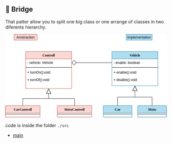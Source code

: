 
  ## :bridge_at_night: Bridge
  
  That patter allow you to split one big class or one arrange of classes in two diferents hierarchy.
  
  
 <img src= "./assets/structural/Bridge.png">
 
 code is inside the folder `./src`
 
  * [main](https://github.com/nicolaskruger/designPatterns)
